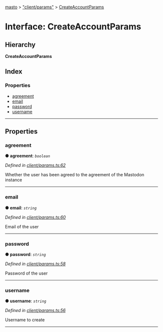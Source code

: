[masto](../README.md) > ["client/params"](../modules/_client_params_.md) > [CreateAccountParams](../interfaces/_client_params_.createaccountparams.md)

# Interface: CreateAccountParams

## Hierarchy

**CreateAccountParams**

## Index

### Properties

* [agreement](_client_params_.createaccountparams.md#agreement)
* [email](_client_params_.createaccountparams.md#email)
* [password](_client_params_.createaccountparams.md#password)
* [username](_client_params_.createaccountparams.md#username)

---

## Properties

<a id="agreement"></a>

###  agreement

**● agreement**: *`boolean`*

*Defined in [client/params.ts:62](https://github.com/neet/masto.js/blob/a11943e/src/client/params.ts#L62)*

Whether the user has been agreed to the agreement of the Mastodon instance

___
<a id="email"></a>

###  email

**● email**: *`string`*

*Defined in [client/params.ts:60](https://github.com/neet/masto.js/blob/a11943e/src/client/params.ts#L60)*

Email of the user

___
<a id="password"></a>

###  password

**● password**: *`string`*

*Defined in [client/params.ts:58](https://github.com/neet/masto.js/blob/a11943e/src/client/params.ts#L58)*

Password of the user

___
<a id="username"></a>

###  username

**● username**: *`string`*

*Defined in [client/params.ts:56](https://github.com/neet/masto.js/blob/a11943e/src/client/params.ts#L56)*

Username to create

___

